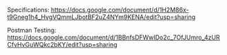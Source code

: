 Specifications: https://docs.google.com/document/d/1H2M86x-t9Gneg1h4_HvgVQmmLJbotBF2uZ4NYm9KENA/edit?usp=sharing

Postman Testing: https://docs.google.com/document/d/1BBnfsDFWwIDo2c_7OfJUmro_4zURCfvHvGuWQkc2bKY/edit?usp=sharing
